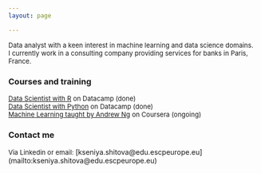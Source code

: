 ```yaml
---
layout: page

---
```


<font size = "2">
Data analyst with a keen interest in machine learning and data science domains. <br />
I currently work in a consulting company providing services for banks in Paris, France.</font>

### Courses and training 
<font size = "2">
<a href="https://www.datacamp.com/tracks/data-scientist-with-r">Data Scientist with R</a> on Datacamp (done) <br />
<a href="https://www.datacamp.com/tracks/data-scientist-with-python">Data Scientist with Python</a> on Datacamp (done) <br />
<a href="https://www.coursera.org/learn/machine-learning">Machine Learning taught by Andrew Ng</a> on Coursera (ongoing) <br /></font>

### Contact me
<font size = "2">
Via Linkedin or email:</font> [kseniya.shitova@edu.escpeurope.eu](mailto:kseniya.shitova@edu.escpeurope.eu)

